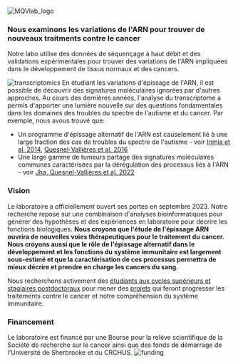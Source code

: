 ![MQVlab_logo](/img/lab_logo_principal.png)
### Nous examinons les variations de l'ARN pour trouver de nouveaux traitments contre le cancer
Notre labo utilise des données de séquençage à haut débit et des 
validations expérimentales pour trouver des variations de l'ARN
impliquées dans le développement de tissus normaux et des cancers.

![transcriptomics](/img/transcriptomics.fr.png)
En étudiant les variations d'épissage de l'ARN, il est possible de
découvrir des signatures moléculaires ignorées par d'autres approches.
Au cours des dernières années, l'analyse du transcriptome a permis
d'apporter une lumière nouvelle sur des questions fondamentales
dans les domaines des troubles du spectre de l'autisme et du
cancer. Par exemple, nous avous trouvé que:
&nbsp;
- Un programme d'épissage alternatif de l'ARN est causelement lié
à une large fraction des cas de troubles du spectre de l'autisme -
voir [Irimia et al. 2014](https://www.sciencedirect.com/science/article/pii/S0092867414015128?via%3Dihub),
[Quesnel-Vallières et al. 2016](https://www.sciencedirect.com/science/article/pii/S1097276516308061?via%3Dihub)
- Une large gamme de tumeurs partage des signatures moléculaires
communes caractérisées par la dérégulation des processus liés à
l'ARN - voir [Jha, Quesnel-Vallières et al. 2022](https://genomebiology.biomedcentral.com/articles/10.1186/s13059-022-02681-3)


### Vision
Le laboratoire a officiellement ouvert ses portes en septembre 2023. Notre
recherche repose sur une combinaison d'analyses bioinformatiques
pour générer des hypothèses et des expériences en laboratoire
pour décrire les fonctions biologiques. **Nous croyons que l'étude
de l'épissage ARN ouvrira de nouvelles voies thérapeutiques pour
le traitement du cancer. Nous croyons aussi que le rôle de
l'épissage alternatif dans le développement et les fonctions
du système immunitaire est largement sous-estimé et que la
caractérisation de ces processus permettra de mieux décrire et
prendre en charge les cancers du sang.**

Nous recherchons activement des [étudiants aux cycles supérieurs et stagiaires
postdoctoraux](/positions.fr/) pour mener des [projets](/projects.fr/)
qui feront progresser les traitements contre le cancer et notre
compréhension du système immunitaire.

### Financement
Le laboratoire est financé par une Bourse pour la relève scientifique
de la Société de recherche sur le cancer ainsi que des fonds de
démarrage de l'Université de Sherbrooke et du CRCHUS.
![funding](/img/logos_funding.png)

